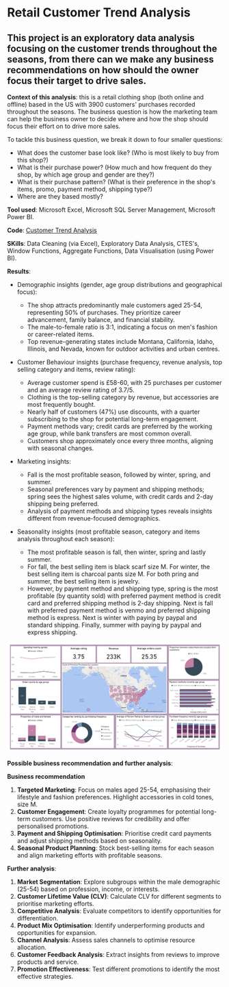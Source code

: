 # Retail Customer Trend Analysis

## This project is an exploratory data analysis focusing on the customer trends throughout the seasons, from there can we make any business recommendations on how should the owner focus their target to drive sales.

**Context of this analysis**: this is a retail clothing shop (both online and offline) based in the US with 3900 customers' purchases recorded throughout the seasons. The business question is how the marketing team can help the business owner to decide where and how the shop should focus their effort on to drive more sales.

To tackle this business question, we break it down to four smaller questions:
  * What does the customer base look like? (Who is most likely to buy from this shop?)
  * What is their purchase power? (How much and how frequent do they shop, by which age group and gender are they?)
  * What is their purchase pattern? (What is their preference in the shop's items, promo, payment method, shipping type?)
  * Where are they based mostly?

**Tool used**: Microsoft Excel, Microsoft SQL Server Management, Microsoft Power BI.

**Code**: [Customer Trend Analysis](https://github.com/hoangkhanhphuongdang/retail-customer-trends-analysis/blob/main/retail-sales-analysis.sql)

**SKills**: Data Cleaning (via Excel), Exploratory Data Analysis, CTES's, Window Functions, Aggregate Functions, Data Visualisation (using Power BI).

**Results**:
 * Demographic insights (gender, age group distributions and geographical focus):
    - The shop attracts predominantly male customers aged 25-54, representing 50% of purchases. They prioritize career advancement, family balance, and financial stability.
    - The male-to-female ratio is 3:1, indicating a focus on men's fashion or career-related items.
    - Top revenue-generating states include Montana, California, Idaho, Illinois, and Nevada, known for outdoor activities and urban centres.
 
 * Customer Behaviour insights (purchase frequency, revenue analysis, top selling category and items, review rating):
    - Average customer spend is £58-60, with 25 purchases per customer and an average review rating of 3.7/5.
    - Clothing is the top-selling category by revenue, but accessories are most frequently bought.
    - Nearly half of customers (47%) use discounts, with a quarter subscribing to the shop for potential long-term engagement.
    - Payment methods vary; credit cards are preferred by the working age group, while bank transfers are most common overall.
    - Customers shop approximately once every three months, aligning with seasonal changes.

 * Marketing insights:
    - Fall is the most profitable season, followed by winter, spring, and summer.
    - Seasonal preferences vary by payment and shipping methods; spring sees the highest sales volume, with credit cards and 2-day shipping being preferred.
    - Analysis of payment methods and shipping types reveals insights different from revenue-focused demographics.

 * Seasonality insights (most profitable season, category and items analysis throughout each season):
    - The most profitable season is fall, then winter, spring and lastly summer.
    - For fall, the best selling item is black scarf size M. For winter, the best selling item is charcoal pants size M. For both pring and summer, the best selling item is jewelry.
    - However, by payment method and shipping type, spring is the most profitable (by quantity sold) with preferred payment method is credit card and preferred shipping method is 2-day shipping. Next is fall with preferred payment method is venmo and preferred shipping method is express. Next is winter with paying by paypal and standard shipping. Finally, summer with paying by paypal and express shipping.

![Final dashboard on Power BI to visualise the customer trends regarding a retail shop based in the US](https://github.com/hoangkhanhphuongdang/retail-customer-trends-analysis/blob/main/customer-shopping-trend-report%20-%20Final.jpg)

**Possible business recommendation and further analysis**:

**Business recommendation**
1. **Targeted Marketing**: Focus on males aged 25-54, emphasising their lifestyle and fashion preferences. Highlight accessories in cold tones, size M.
2. **Customer Engagement**: Create loyalty programmes for potential long-term customers. Use positive reviews for credibility and offer personalised promotions.
3. **Payment and Shipping Optimisation**: Prioritise credit card payments and adjust shipping methods based on seasonality.
4. **Seasonal Product Planning**: Stock best-selling items for each season and align marketing efforts with profitable seasons.

**Further analysis**:
1. **Market Segmentation**: Explore subgroups within the male demographic (25-54) based on profession, income, or interests.
2. **Customer Lifetime Value (CLV)**: Calculate CLV for different segments to prioritise marketing efforts.
3. **Competitive Analysis**: Evaluate competitors to identify opportunities for differentiation.
4. **Product Mix Optimisation**: Identify underperforming products and opportunities for expansion.
5. **Channel Analysis**: Assess sales channels to optimise resource allocation.
6. **Customer Feedback Analysis**: Extract insights from reviews to improve products and service.
7. **Promotion Effectiveness**: Test different promotions to identify the most effective strategies.
